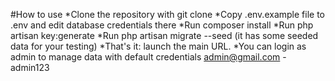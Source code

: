 #How to use
*Clone the repository with git clone
*Copy .env.example file to .env and edit database credentials there
*Run composer install
*Run php artisan key:generate
*Run php artisan migrate --seed (it has some seeded data for your testing)
*That's it: launch the main URL.
*You can login as admin to manage data with default credentials admin@gmail.com - admin123
